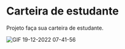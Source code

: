 # Carteira de estudante
Projeto faça sua carteira de estudante. 


![GIF 19-12-2022 07-41-56](https://user-images.githubusercontent.com/65515537/208408227-330a6493-5aea-45ea-9415-58a91480af59.gif)
